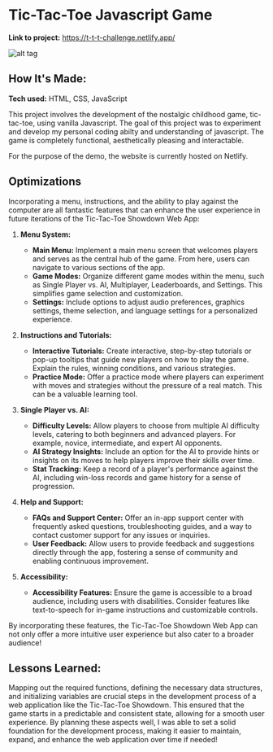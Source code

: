 ﻿# Tic-Tac-Toe Javascript Game

**Link to project:** https://t-t-t-challenge.netlify.app/

![alt tag](https://api.apify.com/v2/key-value-stores/HqcvIZogcDpemSRmn/records/t-t-t-challenge.netlify.app-scroll_lossy-comp)

## How It's Made:

**Tech used:** HTML, CSS, JavaScript

This project involves the development of the nostalgic childhood game, tic-tac-toe, using vanilla Javascript. The goal of this project was to experiment and develop my personal coding abilty and understanding of javascript. The game is completely functional, aesthetically pleasing and interactable.

For the purpose of the demo, the website is currently hosted on Netlify.

## Optimizations

Incorporating a menu, instructions, and the ability to play against the computer are all fantastic features that can enhance the user experience in future iterations of the Tic-Tac-Toe Showdown Web App:

1. **Menu System:**
   - **Main Menu:** Implement a main menu screen that welcomes players and serves as the central hub of the game. From here, users can navigate to various sections of the app.
   - **Game Modes:** Organize different game modes within the menu, such as Single Player vs. AI, Multiplayer, Leaderboards, and Settings. This simplifies game selection and customization.
   - **Settings:** Include options to adjust audio preferences, graphics settings, theme selection, and language settings for a personalized experience.

2. **Instructions and Tutorials:**
   - **Interactive Tutorials:** Create interactive, step-by-step tutorials or pop-up tooltips that guide new players on how to play the game. Explain the rules, winning conditions, and various strategies.
   - **Practice Mode:** Offer a practice mode where players can experiment with moves and strategies without the pressure of a real match. This can be a valuable learning tool.

3. **Single Player vs. AI:**
   - **Difficulty Levels:** Allow players to choose from multiple AI difficulty levels, catering to both beginners and advanced players. For example, novice, intermediate, and expert AI opponents.
   - **AI Strategy Insights:** Include an option for the AI to provide hints or insights on its moves to help players improve their skills over time.
   - **Stat Tracking:** Keep a record of a player's performance against the AI, including win-loss records and game history for a sense of progression.

4. **Help and Support:**
   - **FAQs and Support Center:** Offer an in-app support center with frequently asked questions, troubleshooting guides, and a way to contact customer support for any issues or inquiries.
   - **User Feedback:** Allow users to provide feedback and suggestions directly through the app, fostering a sense of community and enabling continuous improvement.

5. **Accessibility:**
   - **Accessibility Features:** Ensure the game is accessible to a broad audience, including users with disabilities. Consider features like text-to-speech for in-game instructions and customizable controls.

By incorporating these features, the Tic-Tac-Toe Showdown Web App can not only offer a more intuitive user experience but also cater to a broader audience!

## Lessons Learned:

Mapping out the required functions, defining the necessary data structures, and initializing variables are crucial steps in the development process of a web application like the Tic-Tac-Toe Showdown. This ensured that the game starts in a predictable and consistent state, allowing for a smooth user experience. By planning these aspects well, I was able to set a solid foundation for the development process, making it easier to maintain, expand, and enhance the web application over time if needed!
